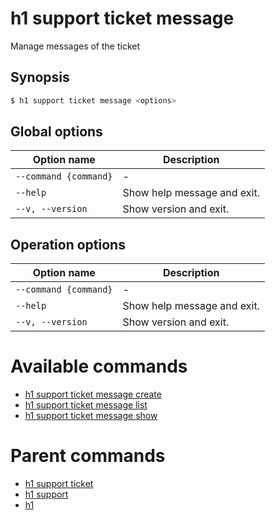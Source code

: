 
# h1 support ticket message

Manage messages of the ticket

## Synopsis

```bash
$ h1 support ticket message <options>
```

## Global options

| Option name               | Description                 |
| ------------------------- | --------------------------- |
| ```--command {command}``` | -                           |
| ```--help```              | Show help message and exit. |
| ```--v, --version```      | Show version and exit.      |

## Operation options

| Option name               | Description                 |
| ------------------------- | --------------------------- |
| ```--command {command}``` | -                           |
| ```--help```              | Show help message and exit. |
| ```--v, --version```      | Show version and exit.      |

# Available commands

* [h1 support ticket message create](./create/README.md)
* [h1 support ticket message list](./list/README.md)
* [h1 support ticket message show](./show/README.md)

# Parent commands

* [h1 support ticket](./../README.md)
* [h1 support](./../../README.md)
* [h1](./../../../README.md)
